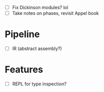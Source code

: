 - [ ] Fix Dickinson modules? lol
- [ ] Take notes on phases, revisit Appel book
# Pipeline
- [ ] IR (abstract assembly?)
# Features
- [ ] REPL for type inspection?
